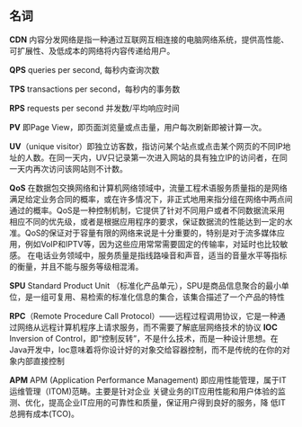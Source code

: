## 名词

**CDN** 内容分发网络是指一种通过互联网互相连接的电脑网络系统，提供高性能、可扩展性、及低成本的网络将内容传递给用户。

**QPS** queries per second, 每秒内查询次数

**TPS** transactions per second，每秒内的事务数

**RPS** requests per second 并发数/平均响应时间

**PV** 即Page View，即页面浏览量或点击量，用户每次刷新即被计算一次。

**UV**（unique visitor）即独立访客数，指访问某个站点或点击某个网页的不同IP地址的人数。在同一天内，UV只记录第一次进入网站的具有独立IP的访问者，在同一天内再次访问该网站则不计数。

**QoS** 在数据包交换网络和计算机网络领域中，流量工程术语服务质量指的是网络满足给定业务合同的概率，或在许多情况下，非正式地用来指分组在网络中两点间通过的概率。QoS是一种控制机制，它提供了针对不同用户或者不同数据流采用相应不同的优先级，或者是根据应用程序的要求，保证数据流的性能达到一定的水准。QoS的保证对于容量有限的网络来说是十分重要的，特别是对于流多媒体应用，例如VoIP和IPTV等，因为这些应用常常需要固定的传输率，对延时也比较敏感。 在电话业务领域中，服务质量是指线路噪音和声音，适当的音量水平等指标的衡量，并且不能与服务等级相混淆。

**SPU**  Standard Product Unit （标准化产品单元），SPU是商品信息聚合的最小单位，是一组可复用、易检索的标准化信息的集合，该集合描述了一个产品的特性

**RPC**（Remote Procedure Call Protocol）——远程过程调用协议，它是一种通过网络从远程计算机程序上请求服务，而不需要了解底层网络技术的协议
**IOC** Inversion of Control，即“控制反转”，不是什么技术，而是一种设计思想。在Java开发中，Ioc意味着将你设计好的对象交给容器控制，而不是传统的在你的对象内部直接控制

**APM** APM (Application Performance Management) 即应用性能管理，属于IT运维管理（ITOM)范畴。主要是针对企业 关键业务的IT应用性能和用户体验的监测、优化，提高企业IT应用的可靠性和质量，保证用户得到良好的服务，降 低IT总拥有成本(TCO)。

